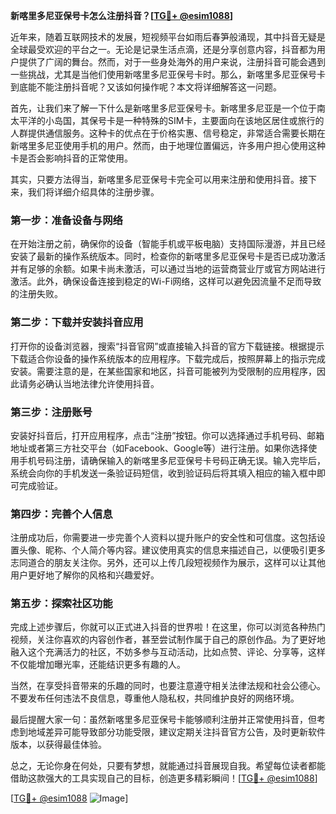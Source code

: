 **新喀里多尼亚保号卡怎么注册抖音？[[TG💪+ @esim1088](https://t.me/s/esim1088)]**

近年来，随着互联网技术的发展，短视频平台如雨后春笋般涌现，其中抖音无疑是全球最受欢迎的平台之一。无论是记录生活点滴，还是分享创意内容，抖音都为用户提供了广阔的舞台。然而，对于一些身处海外的用户来说，注册抖音可能会遇到一些挑战，尤其是当他们使用新喀里多尼亚保号卡时。那么，新喀里多尼亚保号卡到底能不能注册抖音呢？又该如何操作呢？本文将详细解答这一问题。

首先，让我们来了解一下什么是新喀里多尼亚保号卡。新喀里多尼亚是一个位于南太平洋的小岛国，其保号卡是一种特殊的SIM卡，主要面向在该地区居住或旅行的人群提供通信服务。这种卡的优点在于价格实惠、信号稳定，非常适合需要长期在新喀里多尼亚使用手机的用户。然而，由于地理位置偏远，许多用户担心使用这种卡是否会影响抖音的正常使用。

其实，只要方法得当，新喀里多尼亚保号卡完全可以用来注册和使用抖音。接下来，我们将详细介绍具体的注册步骤。

### 第一步：准备设备与网络

在开始注册之前，确保你的设备（智能手机或平板电脑）支持国际漫游，并且已经安装了最新的操作系统版本。同时，检查你的新喀里多尼亚保号卡是否已成功激活并有足够的余额。如果卡尚未激活，可以通过当地的运营商营业厅或官方网站进行激活。此外，确保设备连接到稳定的Wi-Fi网络，这样可以避免因流量不足而导致的注册失败。

### 第二步：下载并安装抖音应用

打开你的设备浏览器，搜索“抖音官网”或直接输入抖音的官方下载链接。根据提示下载适合你设备的操作系统版本的应用程序。下载完成后，按照屏幕上的指示完成安装。需要注意的是，在某些国家和地区，抖音可能被列为受限制的应用程序，因此请务必确认当地法律允许使用抖音。

### 第三步：注册账号

安装好抖音后，打开应用程序，点击“注册”按钮。你可以选择通过手机号码、邮箱地址或者第三方社交平台（如Facebook、Google等）进行注册。如果你选择使用手机号码注册，请确保输入的新喀里多尼亚保号卡号码正确无误。输入完毕后，系统会向你的手机发送一条验证码短信，收到验证码后将其填入相应的输入框中即可完成验证。

### 第四步：完善个人信息

注册成功后，你需要进一步完善个人资料以提升账户的安全性和可信度。这包括设置头像、昵称、个人简介等内容。建议使用真实的信息来描述自己，以便吸引更多志同道合的朋友关注你。另外，还可以上传几段短视频作为展示，这样可以让其他用户更好地了解你的风格和兴趣爱好。

### 第五步：探索社区功能

完成上述步骤后，你就可以正式进入抖音的世界啦！在这里，你可以浏览各种热门视频，关注你喜欢的内容创作者，甚至尝试制作属于自己的原创作品。为了更好地融入这个充满活力的社区，不妨多参与互动活动，比如点赞、评论、分享等，这样不仅能增加曝光率，还能结识更多有趣的人。

当然，在享受抖音带来的乐趣的同时，也要注意遵守相关法律法规和社会公德心。不要发布任何违法不良信息，尊重他人隐私权，共同维护良好的网络环境。

最后提醒大家一句：虽然新喀里多尼亚保号卡能够顺利注册并正常使用抖音，但考虑到地域差异可能导致部分功能受限，建议定期关注抖音官方公告，及时更新软件版本，以获得最佳体验。

总之，无论你身在何处，只要有梦想，就能通过抖音展现自我。希望每位读者都能借助这款强大的工具实现自己的目标，创造更多精彩瞬间！[[TG💪+ @esim1088](https://t.me/s/esim1088)]

[[TG💪+ @esim1088](https://t.me/s/esim1088) ![Image](https://i.postimg.cc/4NQfJmqS/Snipaste-2025-05-13-00-14-12.png)]